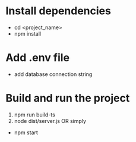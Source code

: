 # Install dependencies
- cd <project_name>
- npm install

# Add .env file
- add database connection string

# Build and run the project
1. npm run build-ts
2. node dist/server.js
OR simply
- npm start